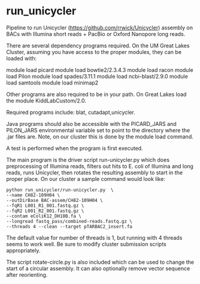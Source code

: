 # run_unicycler
Pipeline to run Unicycler (https://github.com/rrwick/Unicycler) assembly on BACs
with  Illumina short reads + PacBio or Oxford Nanopore long reads.

There are several dependency programs required. On the UM Great Lakes Cluster,
assuming you have access to the proper modules, they can be loaded with:

module load picard
module load bowtie2/2.3.4.3
module load racon
module load Pilon
module load spades/3.11.1
module load ncbi-blast/2.9.0
module load samtools
module load minimap2

Other programs are also required to be in your path.  On Great Lakes load the module
KiddLabCustom/2.0.

Required programs include: blat, cutadapt,unicycler.

Java programs should also be accessible with the PICARD_JARS and PILON_JARS environmental variable
set to point to the directory where the .jar files are.  Note, on our cluster this is done by the
module load command.


A test is performed when the program is first executed.

The main program is the driver script run-unicycler.py which does preprocessing
of Illumina reads, filters out hits to E. coli of Illumina and long reads, runs
Unicycler, then rotates the resulting assembly to start in the proper place.  On our 
cluster a sample command would look like:

```
python run_unicycler/run-unicycler.py  \
--name CH82-109H04 \
--outDirBase BAC-assem/CH82-109H04 \
--fqR1 L001_R1_001.fastq.gz \
--fqR2 L001_R2_001.fastq.gz \
--contam eColiK12_DH10B.fa \
--longread fastq_pass/combined-reads.fastq.gz \
--threads 4 --clean --target pTARBAC2_insert.fa 
```
The default value for number of threads is 1, but running with 4 threads seems to work well.
Be sure to modify cluster submission scripts appropriately.

The script rotate-circle.py is also included which can be used to change the start of a
circular assembly.  It can also optionally remove vector sequence after reorienting.

